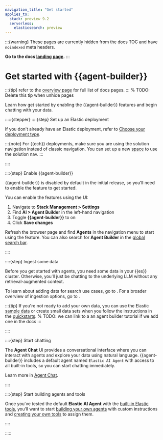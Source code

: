 ```yaml
---
navigation_title: "Get started"
applies_to:
  stack: preview 9.2
  serverless:
    elasticsearch: preview
---
```


:::{warning}
These pages are currently hidden from the docs TOC and have `noindexed` meta headers.

**Go to the docs [landing page](/solutions/search/elastic-agent-builder.md).**
:::

# Get started with {{agent-builder}}

:::{tip}
refer to the [overview page](../elastic-agent-builder.md) for full list of docs pages.
:::
% TODO: Delete this tip when unhide pages

Learn how get started by enabling the {{agent-builder}} features and begin chatting with your data.

:::::{stepper}
::::{step} Set up an Elastic deployment

If you don't already have an Elastic deployment, refer to [Choose your deployment type](/solutions/search/get-started.md#choose-your-deployment-type).

:::{note}
For {{ech}} deployments, make sure you are using the solution navigation instead of classic navigation.
You can set up a new [space](/deploy-manage/manage-spaces.md) to use the solution nav.
:::

::::

::::{step} Enable {{agent-builder}}

{{agent-builder}} is disabled by default in the initial release, so you'll need to enable the feature to get started.

You can enable the features using the UI:

1. Navigate to **Stack Management > Settings**
2. Find **AI > Agent Builder** in the left-hand navigation
3. Toggle **{{agent-builder}}** to on
4. Click **Save changes**

Refresh the browser page and find **Agents** in the navigation menu to start using the feature.
You can also search for **Agent Builder** in the [global search bar](/explore-analyze/find-and-organize/find-apps-and-objects.md).


::::

::::{step} Ingest some data

Before you get started with agents, you need some data in your {{es}} cluster. Otherwise, you'll just be chatting to the underlying LLM without any retrieval-augmented context.

To learn about adding data for search use cases, go to [](/solutions/search/ingest-for-search.md).
For a broader overview of ingestion options, go to [](/manage-data/ingest.md).

:::{tip}
If you're not ready to add your own data, you can use the Elastic [sample data](/manage-data/ingest/sample-data.md) or create small data sets when you follow the instructions in the [quickstarts](/solutions/search/get-started/quickstarts.md).
% TODO: we can link to a an agent builder tutorial if we add one in the docs
:::

::::

::::{step} Start chatting

The **Agent Chat** UI provides a conversational interface where you can interact with agents and explore your data using natural language. {{agent-builder}} includes a default agent named `Elastic AI Agent` with access to all built-in tools, so you can start chatting immediately.

Learn more in [Agent Chat](chat.md).

::::

::::{step} Start building agents and tools

Once you've tested the default **Elastic AI Agent** with the [built-in Elastic tools](tools.md), you'll want to start [building your own agents](agent-builder-agents.md#create-a-new-agent) with custom instructions and [creating your own tools](tools.md#create-custom-tools) to assign them.

::::

:::::
